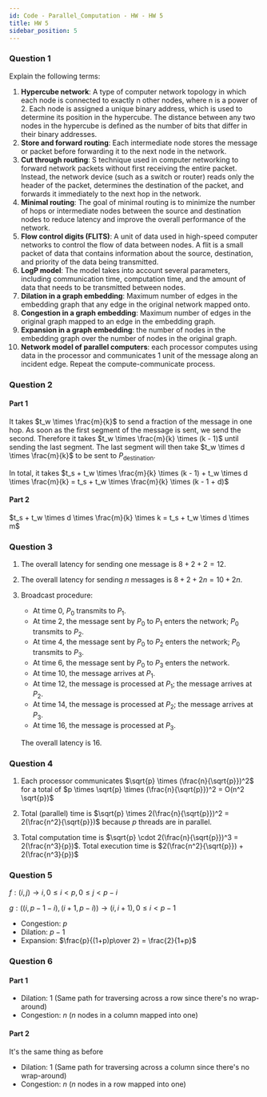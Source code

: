 ```yaml
---
id: Code - Parallel_Computation - HW - HW 5
title: HW 5
sidebar_position: 5
---
```


### Question 1

Explain the following terms:

1. **Hypercube network**: A type of computer network topology in which each node is connected to exactly n other nodes, where n is a power of 2. Each node is assigned a unique binary address, which is used to determine its position in the hypercube. The distance between any two nodes in the hypercube is defined as the number of bits that differ in their binary addresses.
2. **Store and forward routing**: Each intermediate node stores the message or packet before forwarding it to the next node in the network.
3. **Cut through routing**: S technique used in computer networking to forward network packets without first receiving the entire packet. Instead, the network device (such as a switch or router) reads only the header of the packet, determines the destination of the packet, and forwards it immediately to the next hop in the network.
4. **Minimal routing**: The goal of minimal routing is to minimize the number of hops or intermediate nodes between the source and destination nodes to reduce latency and improve the overall performance of the network.
5. **Flow control digits (FLITS)**: A unit of data used in high-speed computer networks to control the flow of data between nodes. A flit is a small packet of data that contains information about the source, destination, and priority of the data being transmitted.
6. **LogP model**: The model takes into account several parameters, including communication time, computation time, and the amount of data that needs to be transmitted between nodes.
7. **Dilation in a graph embedding**: Maximum number of edges in the embedding graph that any edge in the original network mapped onto.
8. **Congestion in a graph embedding**: Maximum number of edges in the original graph mapped to an edge in the embedding graph.
9. **Expansion in a graph embedding**: the number of nodes in the embedding graph over the number of nodes in the original graph.
10. **Network model of parallel computers**: each processor computes using data in the processor and communicates 1 unit of the message along an incident edge. Repeat the compute-communicate process.

### Question 2

#### Part 1

It takes $t_w \times \frac{m}{k}$ to send a fraction of the message in one hop. As soon as the first segment of the message is sent, we send the second. Therefore it takes $t_w \times \frac{m}{k} \times (k - 1)$ until sending the last segment. The last segment will then take $t_w \times d \times \frac{m}{k}$ to be sent to $P_{\text{destination}}$.

In total, it takes $t_s + t_w \times \frac{m}{k} \times (k - 1) + t_w \times d \times \frac{m}{k} = t_s + t_w \times \frac{m}{k} \times (k - 1 + d)$ 

#### Part 2

$t_s + t_w \times d \times \frac{m}{k} \times k = t_s + t_w \times d \times m$

### Question 3

1. The overall latency for sending one message is $8 + 2 + 2 = 12$.

2. The overall latency for sending $n$ messages is $8 + 2 + 2n = 10 + 2n$.

3. Broadcast procedure:
    - At time $0$, $P_0$ transmits to $P_1$.
    - At time $2$, the message sent by $P_0$ to $P_1$ enters the network; $P_0$ transmits to $P_2$.
    - At time $4$, the message sent by $P_0$ to $P_2$ enters the network; $P_0$ transmits to $P_3$.
    - At time $6$, the message sent by $P_0$ to $P_3$ enters the network.
    - At time $10$, the message arrives at $P_1$.
    - At time $12$, the message is processed at $P_1$; the message arrives at $P_2$.
    - At time $14$, the message is processed at $P_2$; the message arrives at $P_3$.
    - At time $16$, the message is processed at $P_3$.

    The overall latency is $16$.

### Question 4

1. Each processor communicates $\sqrt{p} \times (\frac{n}{\sqrt{p}})^2$ for a total of $p \times \sqrt{p} \times (\frac{n}{\sqrt{p}})^2 = O(n^2 \sqrt{p})$

2. Total (parallel) time is $\sqrt{p} \times 2(\frac{n}{\sqrt{p}})^2 = 2(\frac{n^2}{\sqrt{p}})$ because $p$ threads are in parallel.

3. Total computation time is $\sqrt{p} \cdot 2(\frac{n}{\sqrt{p}})^3 = 2(\frac{n^3}{p})$. Total execution time is $2(\frac{n^2}{\sqrt{p}}) + 2(\frac{n^3}{p})$

### Question 5

$f : (i, j) \rightarrow i, 0 \leq i < p, 0 \leq j < p-i$

$g: ((i, p - 1 - i), (i + 1, p - i)) \rightarrow (i, i + 1), 0 \leq i < p - 1$

- Congestion: $p$
- Dilation: $p-1$
- Expansion: $\frac{p}{(1+p)p\over 2} = \frac{2}{1+p}$

### Question 6

#### Part 1

- Dilation: 1 (Same path for traversing across a row since there's no wrap-around)
- Congestion: $n$ ($n$ nodes in a column mapped into one)

#### Part 2

It's the same thing as before

- Dilation: 1 (Same path for traversing across a column since there's no wrap-around)
- Congestion: $n$ ($n$ nodes in a row mapped into one)

